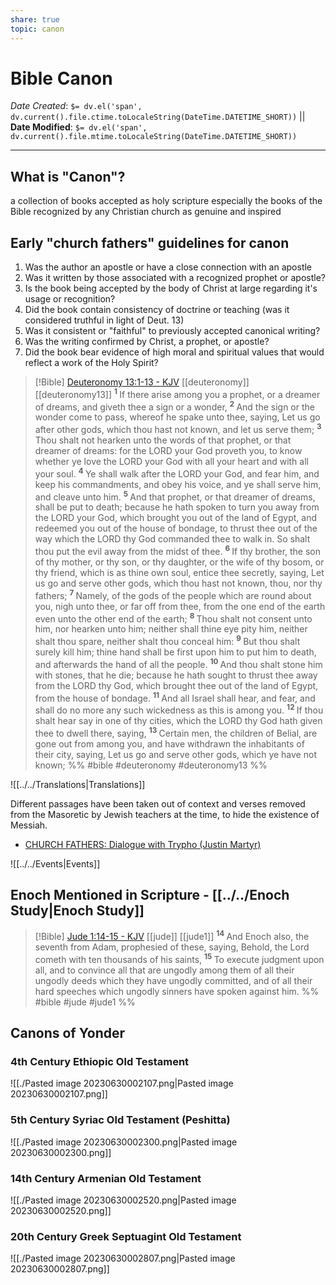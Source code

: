 ```yaml
---
share: true
topic: canon
---
```



# Bible Canon

*Date Created*: `$= dv.el('span', dv.current().file.ctime.toLocaleString(DateTime.DATETIME_SHORT))` || **Date Modified**: `$= dv.el('span', dv.current().file.mtime.toLocaleString(DateTime.DATETIME_SHORT))`
<hr>

## What is "**Canon**"?
a collection of books accepted as holy scripture especially the books of the Bible recognized by any Christian church as genuine and inspired  

## Early "church fathers" guidelines for canon

1. Was the author an apostle or have a close connection with an apostle
2. Was it written by those associated with a recognized prophet or apostle?
3. Is the book being accepted by the body of Christ at large regarding it's usage or recognition?
4. Did the book contain consistency of doctrine or teaching (was it considered truthful in light of Deut. 13)
5. Was it consistent or "faithful" to previously accepted canonical writing?
6. Was the writing confirmed by Christ, a prophet, or apostle?
7. Did the book bear evidence of high moral and spiritual values that would reflect a work of the Holy Spirit?

> [!Bible] [Deuteronomy 13:1-13 - KJV](https://bible-api.com/deut+13:1-13?translation=kjv) [[deuteronomy]] [[deuteronomy13]]
>  <sup> **1** </sup>If there arise among you a prophet, or a dreamer of dreams, and giveth thee a sign or a wonder, <sup> **2** </sup>And the sign or the wonder come to pass, whereof he spake unto thee, saying, Let us go after other gods, which thou hast not known, and let us serve them; <sup> **3** </sup>Thou shalt not hearken unto the words of that prophet, or that dreamer of dreams: for the LORD your God proveth you, to know whether ye love the LORD your God with all your heart and with all your soul. <sup> **4** </sup>Ye shall walk after the LORD your God, and fear him, and keep his commandments, and obey his voice, and ye shall serve him, and cleave unto him. <sup> **5** </sup>And that prophet, or that dreamer of dreams, shall be put to death; because he hath spoken to turn you away from the LORD your God, which brought you out of the land of Egypt, and redeemed you out of the house of bondage, to thrust thee out of the way which the LORD thy God commanded thee to walk in. So shalt thou put the evil away from the midst of thee. <sup> **6** </sup>If thy brother, the son of thy mother, or thy son, or thy daughter, or the wife of thy bosom, or thy friend, which is as thine own soul, entice thee secretly, saying, Let us go and serve other gods, which thou hast not known, thou, nor thy fathers; <sup> **7** </sup>Namely, of the gods of the people which are round about you, nigh unto thee, or far off from thee, from the one end of the earth even unto the other end of the earth; <sup> **8** </sup>Thou shalt not consent unto him, nor hearken unto him; neither shall thine eye pity him, neither shalt thou spare, neither shalt thou conceal him: <sup> **9** </sup>But thou shalt surely kill him; thine hand shall be first upon him to put him to death, and afterwards the hand of all the people. <sup> **10** </sup>And thou shalt stone him with stones, that he die; because he hath sought to thrust thee away from the LORD thy God, which brought thee out of the land of Egypt, from the house of bondage. <sup> **11** </sup>And all Israel shall hear, and fear, and shall do no more any such wickedness as this is among you. <sup> **12** </sup>If thou shalt hear say in one of thy cities, which the LORD thy God hath given thee to dwell there, saying, <sup> **13** </sup>Certain men, the children of Belial, are gone out from among you, and have withdrawn the inhabitants of their city, saying, Let us go and serve other gods, which ye have not known;
 %% #bible #deuteronomy #deuteronomy13 %%

![[../../Translations|Translations]]

Different passages have been taken out of context and verses removed from the Masoretic by Jewish teachers at the time, to hide the existence of Messiah.

 - [CHURCH FATHERS: Dialogue with Trypho (Justin Martyr)](https://www.newadvent.org/fathers/0128.htm)

![[../../Events|Events]]

## Enoch Mentioned in Scripture - [[../../Enoch Study|Enoch Study]]

> [!Bible] [Jude 1:14-15 - KJV](https://bible-api.com/jude+1:14-15?translation=kjv) [[jude]] [[jude1]]
>  <sup> **14** </sup>And Enoch also, the seventh from Adam, prophesied of these, saying, Behold, the Lord cometh with ten thousands of his saints, <sup> **15** </sup>To execute judgment upon all, and to convince all that are ungodly among them of all their ungodly deeds which they have ungodly committed, and of all their hard speeches which ungodly sinners have spoken against him.
 %% #bible #jude #jude1 %%


## Canons of Yonder
### 4th Century Ethiopic Old Testament
![[./Pasted image 20230630002107.png|Pasted image 20230630002107.png]]


### 5th Century Syriac Old Testament (Peshitta)
![[./Pasted image 20230630002300.png|Pasted image 20230630002300.png]]

### 14th Century Armenian Old Testament
![[./Pasted image 20230630002520.png|Pasted image 20230630002520.png]]

### 20th Century Greek Septuagint Old Testament
![[./Pasted image 20230630002807.png|Pasted image 20230630002807.png]]